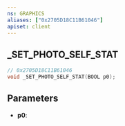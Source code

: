 ```yaml
---
ns: GRAPHICS
aliases: ["0x2705D18C11B61046"]
apiset: client
---
```

## _SET_PHOTO_SELF_STAT

```c
// 0x2705D18C11B61046
void _SET_PHOTO_SELF_STAT(BOOL p0);
```


## Parameters
* **p0**: